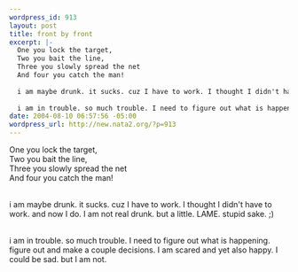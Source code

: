 ```yaml
--- 
wordpress_id: 913
layout: post
title: front by front
excerpt: |-
  One you lock the target,
  Two you bait the line,
  Three you slowly spread the net
  And four you catch the man!
  
  i am maybe drunk. it sucks. cuz I have to work. I thought I didn't have to work. and now I do. I am not real drunk. but a little. LAME. stupid sake. ;) 
  
  i am in trouble. so much trouble. I need to figure out what is happening. figure out and make...
date: 2004-08-10 06:57:56 -05:00
wordpress_url: http://new.nata2.org/?p=913
---
```

One you lock the target,<br/>
Two you bait the line,<br/>
Three you slowly spread the net<br/>
And four you catch the man!<br/><br/>

i am maybe drunk. it sucks. cuz I have to work. I thought I didn't have to work. and now I do. I am not real drunk. but a little. LAME. stupid sake. ;) <br/><br/>

i am in trouble. so much trouble. I need to figure out what is happening. figure out and make a couple decisions. I am scared and yet also happy. I could be sad. but I am not.<br/><br/>

